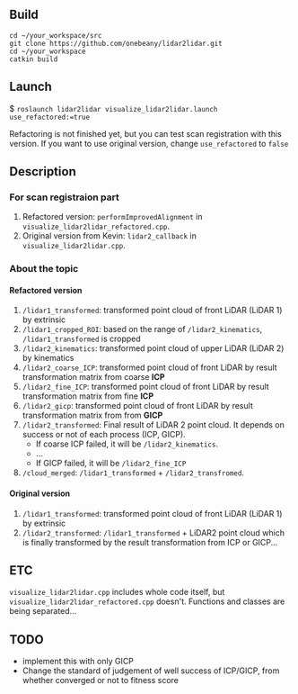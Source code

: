 

## Build

```
cd ~/your_workspace/src
git clone https://github.com/onebeany/lidar2lidar.git
cd ~/your_workspace
catkin build
```

## Launch

$ `roslaunch lidar2lidar visualize_lidar2lidar.launch use_refactored:=true`

Refactoring is not finished yet, but you can test scan registration with this version. If you want to use original version, change `use_refactored` to `false`

## Description

### For scan registraion part

1. Refactored version: `performImprovedAlignment` in `visualize_lidar2lidar_refactored.cpp`.
2. Original version from Kevin: `lidar2_callback` in `visualize_lidar2lidar.cpp`.

### About the topic 

#### Refactored version

1. `/lidar1_transformed`: transformed point cloud of front LiDAR (LiDAR 1) by extrinsic
2. `/lidar1_cropped_ROI`: based on the range of `/lidar2_kinematics`, `/lidar1_transformed` is cropped
3. `/lidar2_kinematics`: transformed point cloud of upper LiDAR (LiDAR 2) by kinematics
4. `/lidar2_coarse_ICP`: transformed point cloud of front LiDAR by result transformation matrix from coarse **ICP**
5. `/lidar2_fine_ICP`: transformed point cloud of front LiDAR by result transformation matrix from fine **ICP**
6. `/lidar2_gicp`: transformed point cloud of front LiDAR by result transformation matrix from from **GICP**
7. `/lidar2_transformed`: Final result of LiDAR 2 point cloud. It depends on success or not of each process (ICP, GICP). 
    - If coarse ICP failed, it will be `/lidar2_kinematics`.
    - ...
    - If GICP failed, it will be `/lidar2_fine_ICP`
8. `/cloud_merged`: `/lidar1_transformed` + `/lidar2_transfromed`.

#### Original version

1. `/lidar1_transformed`: transformed point cloud of front LiDAR (LiDAR 1) by extrinsic
2. `/lidar2_transformed`: `/lidar1_transformed` + LiDAR2 point cloud which is finally transformed by the result transformation from ICP or GICP...

## ETC

`visualize_lidar2lidar.cpp` includes whole code itself, but `visualize_lidar2lidar_refactored.cpp` doesn't. Functions and classes are being separated...

## TODO

- implement this with only GICP
- Change the standard of judgement of well success of ICP/GICP, from whether converged or not to fitness score
